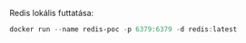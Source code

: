 Redis lokális futtatása:

``` powershell
docker run --name redis-poc -p 6379:6379 -d redis:latest
```

